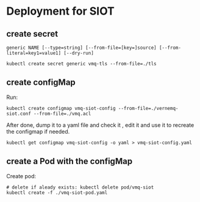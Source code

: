 # Deployment for SIOT

## create secret

    generic NAME [--type=string] [--from-file=[key=]source] [--from-literal=key1=value1] [--dry-run]

    kubectl create secret generic vmq-tls --from-file=./tls


## create configMap

Run:

    kubectl create configmap vmq-siot-config --from-file=./vernemq-siot.conf --from-file=./vmq.acl

After done, dump it to a yaml file and check it , edit it and use it to recreate the configmap if needed.

    kubectl get configmap vmq-siot-config -o yaml > vmq-siot-config.yaml


## create a Pod with the configMap

Create pod:

    # delete if aleady exists: kubectl delete pod/vmq-siot
    kubectl create -f ./vmq-siot-pod.yaml
